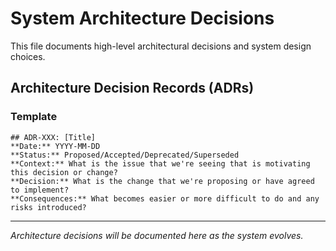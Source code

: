 # System Architecture Decisions

This file documents high-level architectural decisions and system design choices.

## Architecture Decision Records (ADRs)

### Template
```
## ADR-XXX: [Title]
**Date:** YYYY-MM-DD
**Status:** Proposed/Accepted/Deprecated/Superseded
**Context:** What is the issue that we're seeing that is motivating this decision or change?
**Decision:** What is the change that we're proposing or have agreed to implement?
**Consequences:** What becomes easier or more difficult to do and any risks introduced?
```

---

*Architecture decisions will be documented here as the system evolves.*